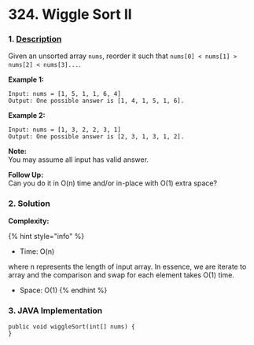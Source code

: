 # 324. Wiggle Sort II

### 1. [Description](https://leetcode.com/problems/wiggle-sort/description/)

Given an unsorted array `nums`, reorder it such that `nums[0] < nums[1] > nums[2] < nums[3]...`.

**Example 1:**

```text
Input: nums = [1, 5, 1, 1, 6, 4]
Output: One possible answer is [1, 4, 1, 5, 1, 6].
```

**Example 2:**

```text
Input: nums = [1, 3, 2, 2, 3, 1]
Output: One possible answer is [2, 3, 1, 3, 1, 2].
```

**Note:**  
You may assume all input has valid answer.

**Follow Up:**  
Can you do it in O\(n\) time and/or in-place with O\(1\) extra space?



### 2. Solution



**Complexity:**

{% hint style="info" %}
* Time: O\(n\)  

where n represents the length of input array. In essence, we are iterate to array and the comparison and swap for each element takes O\(1\) time.

* Space: O\(1\) 
{% endhint %}



### 3. JAVA Implementation

```text
public void wiggleSort(int[] nums) {
}
```



